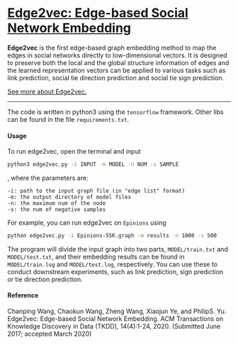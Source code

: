[Edge2vec: Edge-based Social Network Embedding](http://ise.thss.tsinghua.edu.cn/~wangchaokun/edge2vec/tkdd_embedding_accepted.pdf)
====================================

**Edge2vec** is the first edge-based graph embedding method to map the edges in social networks directly to low-dimensional vectors. It is designed to preserve both the local and the global structure information of edges and the learned representation vectors can be applied to various tasks such as link prediction, social tie direction prediction and social tie sign prediction.

[See more about Edge2vec.](http://ise.thss.tsinghua.edu.cn/~wangchaokun/edge2vec/edge2vec.html)

--------------------------------------------------

The code is written in python3 using the `tensorflow` framework. Other libs can be found in the file `requirements.txt`.

#### Usage
To run edge2vec, open the terminal and input
```bash
python3 edge2vec.py -i INPUT -m MODEL -n NUM -s SAMPLE
```
, where the parameters are:
```
-i: path to the input graph file (in "edge list" format)
-m: the output directory of model files
-n: the maximum num of the node
-s: the num of negative samples
```

For example, you can run edge2vec on `Epinions` using

```bash
python edge2vec.py -i Epinions-55K.graph -m results -n 1000 -s 500
```

The program will divide the input graph into two parts, `MODEL/train.txt` and `MODEL/test.txt`, and their embedding results can be found in `MODEL/train.log` and `MODEL/test.log`, respectively.  You can use these to conduct downstream experiments, such as link prediction, sign prediction or tie direction prediction.

#### Reference
Chanping Wang, Chaokun Wang, Zheng Wang, Xiaojun Ye, and PhilipS. Yu. Edge2vec: Edge-based Social Network Embedding. ACM Transactions on Knowledge Discovery in Data (TKDD), 14(4):1-24, 2020. (Submitted June 2017; accepted March 2020)
